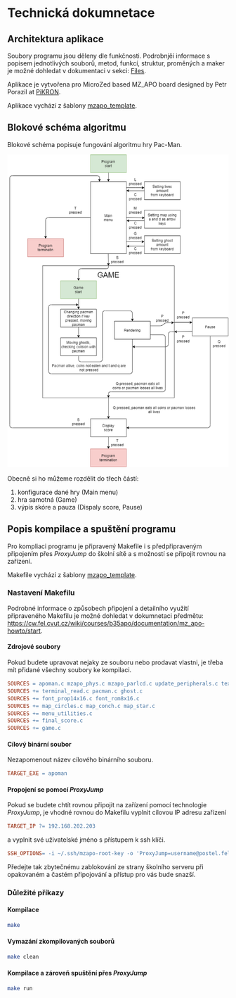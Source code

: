 # Technická dokumnetace

## Architektura aplikace

Soubory programu jsou děleny dle funkčnosti. Podrobnjěí informace s popisem jednotlivých souborů, metod, funkcí, struktur, proměných a maker je možné dohledat v dokumentaci v sekci: [Files](files.html).

Aplikace je vytvořena pro MicroZed based MZ_APO board designed by Petr Porazil at [PiKRON](http://www.pikron.com/).

Aplikace vychází z šablony [mzapo_template](https://gitlab.fel.cvut.cz/b35apo/mzapo_template).

## Blokové schéma algoritmu

Blokové schéma popisuje fungování algoritmu hry Pac-Man.

![block-schema](https://raw.githubusercontent.com/petrkucerak/library/main/asstes/share/blok-schema.png)

Obecně si ho můžeme rozdělit do třech částí:

1. konfigurace dané hry (Main menu)
2. hra samotná (Game)
3. výpis skóre a pauza (Dispaly score, Pause)

## Popis kompilace a spuštění programu

Pro kompliaci programu je připravený Makefile i s předpřipraveným připojením přes *ProxyJump* do školní sítě a s možností se připojit rovnou na zařízení.

Makefile vychází z šablony [mzapo_template](https://gitlab.fel.cvut.cz/b35apo/mzapo_template).

### Nastavení Makefilu

Podrobné informace o způsobech připojení a detailního využití připraveného Makefilu je možné dohledat v dokumnetaci předmětu: https://cw.fel.cvut.cz/wiki/courses/b35apo/documentation/mz_apo-howto/start.

#### Zdrojové soubory

Pokud budete upravovat nejaky ze souboru nebo prodavat vlastni, je třeba mít přidané všechny soubory ke kompilaci.

```Makefile
SOURCES = apoman.c mzapo_phys.c mzapo_parlcd.c update_peripherals.c text_fb.c map_from_template.c map_to_fb.c draw_shapes.c
SOURCES += terminal_read.c pacman.c ghost.c
SOURCES += font_prop14x16.c font_rom8x16.c
SOURCES += map_circles.c map_conch.c map_star.c
SOURCES += menu_utilities.c
SOURCES += final_score.c
SOURCES += game.c
```

#### Cílový binární soubor

Nezapomenout název cílového binárního souboru.
```Makefile
TARGET_EXE = apoman
```

#### Propojení se pomocí *ProxyJump*

Pokud se budete chtít rovnou připojit na zařízení pomocí technologie *ProxyJump*, je vhodné rovnou do Makefilu vyplnit cílovou IP adresu zařízení
```Makefile
TARGET_IP ?= 192.168.202.203
```
 a vyplnit své uživatelské jméno s přístupem k ssh klíči.
```Makefile
SSH_OPTIONS= -i ~/.ssh/mzapo-root-key -o 'ProxyJump=username@postel.felk.cvut.cz'
```
Předejte tak zbytečnému zablokování ze strany školního serveru při opakovaném a častém připojování a přístup pro vás bude snazší.

### Důležité příkazy

#### Kompilace

```bash
make
```

#### Vymazání zkompilovaných souborů

```bash
make clean
```

#### Kompilace a zároveň spuštění přes *ProxyJump*

```bash
make run
```